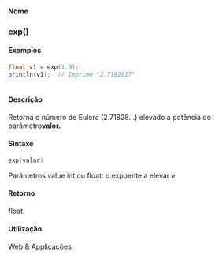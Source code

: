 
#### Nome
### exp()

#### Exemplos

```pde
float v1 = exp(1.0); 
println(v1);  // Imprime "2.7182817" 
 

```

#### Descrição
Retorna o número de Euler*e* (2.71828...) elevado a potência do parâmetro**valor.**

#### Sintaxe
```pde
exp(valor)

```
Parâmetros
value
int ou float: o expoente a elevar *e*<description>
</description>

#### Retorno

	
float

#### Utilização

	
Web & Applicações

